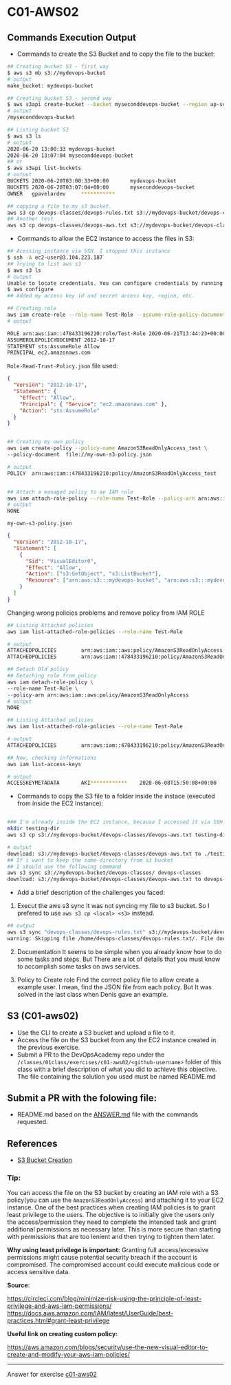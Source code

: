 # C01-AWS02

## Commands Execution Output

- Commands to create the S3 Bucket and to copy the file to the bucket:

```bash
## Creating bucket S3 - first way
$ aws s3 mb s3://mydevops-bucket
# output
make_bucket: mydevops-bucket

## Creating bucket S3 - second way
$ aws s3api create-bucket --bucket myseconddevops-bucket --region ap-southeast-2
# output
/myseconddevops-bucket

## Listing bucket S3
$ aws s3 ls
# output
2020-06-20 13:00:33 mydevops-bucket
2020-06-20 13:07:04 myseconddevops-bucket
## or
$ aws s3api list-buckets
# output
BUCKETS 2020-06-20T03:00:33+00:00       mydevops-bucket
BUCKETS 2020-06-20T03:07:04+00:00       myseconddevops-bucket
OWNER   gpavelardev     ***********

## copying a file to my s3 bucket.
aws s3 cp devops-classes/devops-rules.txt s3://mydevops-bucket/devops-classes
## Another test
aws s3 cp devops-classes/devops-aws.txt s3://mydevops-bucket/devops-classes/ --grants read=uri=http://acs.amazonaws.com/groups/global/AllUsers
```

- Commands to allow the EC2 instance to access the files in S3:

```bash
## Acessing instance via SSH. I stopped this instance
$ ssh -A ec2-user@3.104.223.187
## Trying to list aws s3
$ aws s3 ls
# output
Unable to locate credentials. You can configure credentials by running "aws configure".
$ aws configure
## Added my access key id and secret access key, region, etc.

## Creating role
aws iam create-role --role-name Test-Role --assume-role-policy-document file://Role-Read-Trust-Policy.json
# output

ROLE arn:aws:iam::478433196210:role/Test-Role 2020-06-21T13:44:23+00:00 / AROAW6ZGXHCZNG4L6UYON Test-Role
ASSUMEROLEPOLICYDOCUMENT 2012-10-17
STATEMENT sts:AssumeRole Allow
PRINCIPAL ec2.amazonaws.com
```

`Role-Read-Trust-Policy.json` file used:

```json
{
  "Version": "2012-10-17",
  "Statement": {
    "Effect": "Allow",
    "Principal": { "Service": "ec2.amazonaws.com" },
    "Action": "sts:AssumeRole"
  }
}
```

```bash

## Creating my own policy
aws iam create-policy --policy-name AmazonS3ReadOnlyAccess_test \
--policy-document  file://my-own-s3-policy.json

# output
POLICY  arn:aws:iam::478433196210:policy/AmazonS3ReadOnlyAccess_test    0       2020-07-02T04:35:52+00:00       v1      True    /       0       ANPAW6ZGXHCZAWLMGHLPC   AmazonS3ReadOnlyAccess_test     2020-07-02T04:35:52+00:00


## Attach a managed policy to an IAM role
aws iam attach-role-policy --role-name Test-Role --policy-arn arn:aws:iam::478433196210:policy/AmazonS3ReadOnlyAccess_test
# output
NONE

```

`my-own-s3-policy.json`

```json
{
  "Version": "2012-10-17",
  "Statement": [
    {
      "Sid": "VisualEditor0",
      "Effect": "Allow",
      "Action": ["s3:GetObject", "s3:ListBucket"],
      "Resource": ["arn:aws:s3:::mydevops-bucket", "arn:aws:s3:::mydevops-bucket/*"]
    }
  ]
}
```

Changing wrong policies problems and remove policy from IAM ROLE

```bash
## Listing Attached policies
aws iam list-attached-role-policies --role-name Test-Role

# output
ATTACHEDPOLICIES        arn:aws:iam::aws:policy/AmazonS3ReadOnlyAccess  AmazonS3ReadOnlyAccess
ATTACHEDPOLICIES        arn:aws:iam::478433196210:policy/AmazonS3ReadOnlyAccess_test    AmazonS3ReadOnlyAccess_test

## Detach Old policy
## Detaching role from policy
aws iam detach-role-policy \
--role-name Test-Role \
--policy-arn arn:aws:iam::aws:policy/AmazonS3ReadOnlyAccess
# output
NONE

## Listing Attached policies
aws iam list-attached-role-policies --role-name Test-Role

# output
ATTACHEDPOLICIES        arn:aws:iam::478433196210:policy/AmazonS3ReadOnlyAccess_test    AmazonS3ReadOnlyAccess_test

## Now, checking informations
aws iam list-access-keys

# output
ACCESSKEYMETADATA       AKI************    2020-06-08T15:50:08+00:00       Active  develop
```

- Commands to copy the S3 file to a folder inside the instace (executed from inside the EC2 Instance):

```bash

### I'm already inside the EC2 instance, because I accessed it via SSH in the previous exercise.
mkdir testing-dir
aws s3 cp s3://mydevops-bucket/devops-classes/devops-aws.txt testing-dir

# output
download: s3://mydevops-bucket/devops-classes/devops-aws.txt to ./testing-dir
## If i want to keep the same-directory from s3 bucket
## I should use the following command
aws s3 sync s3://mydevops-bucket/devops-classes/ devops-classes
download: s3://mydevops-bucket/devops-classes/devops-aws.txt to devops-classes/devops-aws.txt

```

- Add a brief description of the challenges you faced:

1. Execut the aws s3 sync
   It was not syncing my file to s3 bucket. So I prefered to use `aws s3 cp <local> <s3>` instead.

```bash
## output
aws s3 sync "devops-classes/devops-rules.txt" s3://mydevops-bucket/devops-classes
warning: Skipping file /home/devops-classes/devops-rules.txt/. File does not exist.

```

2. Documentation
   It seems to be simple when you already know how to do some tasks and steps. But There are a lot of details that you must know to accomplish some tasks on aws services.

3. Policy to Create role
   Find the correct policy file to allow create a example user. I mean, find the JSON file from each policy. But It was solved in the last class when Denis gave an example.

## S3 (C01-aws02)

- Use the CLI to create a S3 bucket and upload a file to it.
- Access the file on the S3 bucket from any the EC2 instance created in the previous exercise.
- Submit a PR to the DevOpsAcademy repo under the `/classes/01class/exercises/c01-aws02/<github-username>` folder of this class with a brief description of what you did to achieve this objective. The file containing the solution you used must be named README.md

## Submit a PR with the folowing file:

- README.md based on the [ANSWER.md](ANSWER.md) file with the commands requested.

## References

- [S3 Bucket Creation](https://docs.aws.amazon.com/cli/latest/reference/s3/mb.html)

### Tip:

You can access the file on the S3 bucket by creating an IAM role with a S3 policy(you can use the `AmazonS3ReadOnlyAccess`) and attaching it to your EC2 instance. One of the best practices when creating IAM policies is to grant least privilege to the users. The objective is to initially give the users only the access/permission they need to complete the intended task and grant additional permissions as necessary later. This is more secure than starting with permissions that are too lenient and then trying to tighten them later.

**Why using least privilege is important:**
Granting full access/excessive permissions might cause potential security breach if the account is compromised. The compromised account could execute malicious code or access sensitive data.

**Source**:

https://circleci.com/blog/minimize-risk-using-the-principle-of-least-privilege-and-aws-iam-permissions/
https://docs.aws.amazon.com/IAM/latest/UserGuide/best-practices.html#grant-least-privilege

**Useful link on creating custom policy:**

https://aws.amazon.com/blogs/security/use-the-new-visual-editor-to-create-and-modify-your-aws-iam-policies/

---

Answer for exercise [c01-aws02](https://github.com/devopsacademyau/academy/blob/635775538e8ad7793b305f48064b09e23c626fb7/classes/01class/exercises/c01-aws02/README.md)
